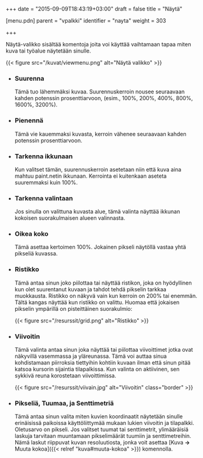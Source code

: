 +++
date = "2015-09-09T18:43:19+03:00"
draft = false
title = "Näytä"

[menu.pdn]
    parent = "vpalkki"
    identifier = "nayta"
    weight = 303

+++

Näytä-valikko sisältää komentoja joita voi käyttää vaihtamaan tapaa miten kuva tai työalue näytetään sinulle.

{{< figure src="/kuvat/viewmenu.png" alt="Näytä valikko" >}}

* ### Suurenna

    Tämä tuo lähemmäksi kuvaa. Suurennuskerroin nousee seuraavaan kahden potenssin prosenttiarvoon, (esim., 100%, 200%, 400%, 800%, 1600%, 3200%).

* ### Pienennä

    Tämä vie kauemmaksi kuvasta, kerroin vähenee seuraavaan kahden potenssin prosenttiarvoon.

* ### Tarkenna ikkunaan

    Kun valitset tämän, suurennuskerroin asetetaan niin että kuva aina mahtuu paint.netin ikkunaan. Kerrointa ei kuitenkaan aseteta suuremmaksi kuin 100%.

* ### Tarkenna valintaan

    Jos sinulla on valittuna kuvasta alue, tämä valinta näyttää ikkunan kokoisen suorakulmaisen alueen valinnasta.

* ### Oikea koko

    Tämä asettaa kertoimen 100%. Jokainen pikseli näytöllä vastaa yhtä pikseliä kuvassa.

* ### Ristikko

    Tämä antaa sinun joko piilottaa tai näyttää ristikon, joka on hyödyllinen kun olet suurentanut kuvaan ja tahdot tehdä pikselin tarkkaa muokkausta.
    Ristikko on näkyvä vain kun kerroin on 200% tai enemmän.
    Tältä kangas näyttää kun ristikko on valittu. Huomaa että jokaisen pikselin ympärillä on pisteittäinen suorakulmio:

    {{< figure src="/resurssit/grid.png" alt="Ristikko" >}}

* ### Viivoitin

    Tämä valinta antaa sinun joka näyttää tai piilottaa viivoittimet jotka ovat näkyvillä vasemmassa ja yläreunassa. Tämä voi auttaa sinua kohdistamaan
    piirroksia tiettyihin kohtiin kuvaan ilman että sinun pitää katsoa kursorin sijaintia tilapalkissa. Kun valinta on aktiivinen, sen sykkivä reuna
    korostetaan viivoittimissa.

    {{< figure src="/resurssit/viivain.jpg" alt="Viivoitin" class="border" >}}

* ### Pikseliä, Tuumaa, ja Senttimetriä

    Tämä antaa sinun valita miten kuvien koordinaatit näytetään sinulle erinäisissä paikoissa käyttöliittymää mukaan lukien viivoitin ja tilapalkki.
    Oletusarvo on pikseli. Jos valitset tuumat tai senttimetrit, ylimääräisiä laskuja tarvitaan muuntamaan pikselimäärät tuumiin ja senttimetreihin.
    Nämä laskut riippuvat kuvan resoluutiosta, jonka voit asettaa [Kuva **&rarr;** Muuta kokoa]({{< relref "kuva#muuta-kokoa" >}}) komennolla.

